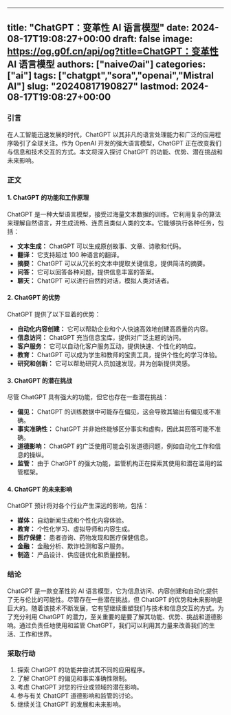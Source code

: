 
---
title: "ChatGPT：变革性 AI 语言模型"
date: 2024-08-17T19:08:27+00:00
draft: false
image: https://og.g0f.cn/api/og?title=ChatGPT：变革性 AI 语言模型
authors: ["naiveのai"]
categories: ["ai"]
tags: ["chatgpt","sora","openai","Mistral AI"]
slug: "20240817190827"
lastmod: 2024-08-17T19:08:27+00:00
---
### 引言

在人工智能迅速发展的时代，ChatGPT 以其非凡的语言处理能力和广泛的应用程序吸引了全球关注。作为 OpenAI 开发的强大语言模型，ChatGPT 正在改变我们与信息和技术交互的方式。本文将深入探讨 ChatGPT 的功能、优势、潜在挑战和未来影响。

### 正文

#### 1. ChatGPT 的功能和工作原理

ChatGPT 是一种大型语言模型，接受过海量文本数据的训练。它利用复杂的算法来理解自然语言，并生成流畅、连贯且类似人类的文本。它能够执行各种任务，包括：

* **文本生成：** ChatGPT 可以生成原创故事、文章、诗歌和代码。
* **翻译：** 它支持超过 100 种语言的翻译。
* **摘要：** ChatGPT 可以从冗长的文本中提取关键信息，提供简洁的摘要。
* **问答：** 它可以回答各种问题，提供信息丰富的答案。
* **聊天：** ChatGPT 可以进行自然的对话，模拟人类对话者。

#### 2. ChatGPT 的优势

ChatGPT 提供了以下显着的优势：

* **自动化内容创建：** 它可以帮助企业和个人快速高效地创建高质量的内容。
* **信息访问：** ChatGPT 充当信息宝库，提供对广泛主题的访问。
* **客户服务：** 它可以自动化客户服务互动，提供快速、个性化的响应。
* **教育：** ChatGPT 可以成为学生和教师的宝贵工具，提供个性化的学习体验。
* **研究和创新：** 它可以帮助研究人员加速发现，并为创新提供灵感。

#### 3. ChatGPT 的潜在挑战

尽管 ChatGPT 具有强大的功能，但它也存在一些潜在挑战：

* **偏见：** ChatGPT 的训练数据中可能存在偏见，这会导致其输出有偏见或不准确。
* **事实准确性：** ChatGPT 并非始终能够区分事实和虚构，因此其回答可能不准确。
* **道德影响：** ChatGPT 的广泛使用可能会引发道德问题，例如自动化工作和信息的操纵。
* **监管：** 由于 ChatGPT 的强大功能，监管机构正在探索其使用和潜在滥用的监管框架。

#### 4. ChatGPT 的未来影响

ChatGPT 预计将对各个行业产生深远的影响，包括：

* **媒体：** 自动新闻生成和个性化内容体验。
* **教育：** 个性化学习、虚拟导师和内容生成。
* **医疗保健：** 患者咨询、药物发现和医疗保健信息。
* **金融：** 金融分析、欺诈检测和客户服务。
* **制造：** 产品设计、供应链优化和质量控制。

### 结论

ChatGPT 是一款变革性的 AI 语言模型，它为信息访问、内容创建和自动化提供了无与伦比的可能性。尽管存在一些潜在挑战，但 ChatGPT 的优势和未来影响是巨大的。随着该技术不断发展，它有望继续重塑我们与技术和信息交互的方式。为了充分利用 ChatGPT 的潜力，至关重要的是要了解其功能、优势、挑战和道德影响。通过负责任地使用和监管 ChatGPT，我们可以利用其力量来改善我们的生活、工作和世界。

### 采取行动

1. 探索 ChatGPT 的功能并尝试其不同的应用程序。
2. 了解 ChatGPT 的偏见和事实准确性限制。
3. 考虑 ChatGPT 对您的行业或领域的潜在影响。
4. 参与有关 ChatGPT 道德影响和监管的讨论。
5. 继续关注 ChatGPT 的发展和未来影响。